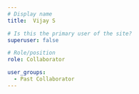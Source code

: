 ```yaml
---
# Display name
title:  Vijay S

# Is this the primary user of the site?
superuser: false

# Role/position
role: Collaborator

user_groups:
  - Past Collaborator
---
```

